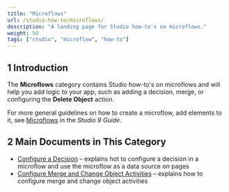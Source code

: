 ```yaml
---
title: "Microflows"
url: /studio-how-to/microflows/
description: "A landing page for Studio how-to's on microflows."
weight: 50
tags: ["studio", "microflow", "how-to"]
---
```


## 1 Introduction 

The **Microflows** category contains Studio how-to's on microflows and will help you add logic to your app, such as adding a decision, merge, or configuring the **Delete Object** action. 

For more general guidelines on how to create a microflow, add elements to it, see [Microflows](/studio/microflows/) in the *Studio 9 Guide*.

## 2 Main Documents in This Category

* [Configure a Decision](/studio-how-to/microflows-how-to-configure-decision/) – explains hot to configure a decision in a microflow and use the microflow as a data source on pages
* [Configure Merge and Change Object Activities](/studio-how-to/microflows-how-to-merge-and-change-object/) – explains how to configure merge and change object activities
